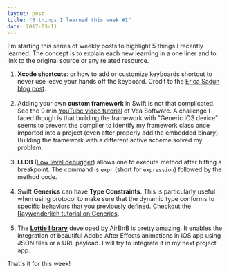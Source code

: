 ```yaml
---
layout: post
title: "5 things I learned this week #1"
date: 2017-03-11
---
```


<p>I'm starting this series of weekly posts to highlight 5 things I recently learned.  
The concept is to explain each new learning in a one liner and to link to the original source or any related resource.</p>
<ol>
 	<li><strong>Xcode shortcuts</strong>: or how to add or customize keyboards shortcut to never use leave your hands off the keyboard. Credit to the <a href="http://ericasadun.com/2017/02/23/xcode-tricks-adding-keyboard-shortcuts/">Erica Sadun blog post</a>.</li>
<br />
 	<li>Adding your own <strong>custom framework</strong> in Swift is not that complicated. See the 9 min <a href="https://www.youtube.com/watch?v=vChxJ_Nk6kI">YouTube video tutorial</a> of Vea Software.
A challenge I faced though is that building the framework with "Generic iOS device" seems to prevent the compiler to identify my framework class once imported into a project (even after properly add the embedded binary). Building the framework with a different active scheme solved my problem.</li>
<br />
 	<li><strong>LLDB</strong> (<a href="https://lldb.llvm.org/tutorial.html">Low level debugger</a>) allows one to execute method after hitting a breakpoint. The command is <code>expr</code> (short for <code>expression</code>) followed by the method code.</li>
<br />
 	<li>Swift <strong>Generics</strong> can have <strong>Type Constraints</strong>. This is particularly useful when using protocol to make sure that the dynamic type conforms to specific behaviors that you previously defined. Checkout the <a href="https://www.raywenderlich.com/154371/swift-generics-tutorial-getting-started">Raywenderlich tutorial on Generics</a>.</li>
<br />
 	<li>The <strong><a href="https://github.com/airbnb/lottie-ios">Lottie library</a></strong> developed by AirBnB is pretty amazing. It enables the integration of beautiful Adobe After Effects animations in iOS app using JSON files or a URL payload. I will try to integrate it in my next project app.</li>
</ol>
<p>That's it for this week!</p>
